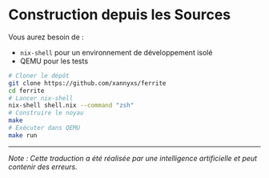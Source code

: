 # Construction depuis les Sources

Vous aurez besoin de :

- `nix-shell` pour un environnement de développement isolé
- QEMU pour les tests

```bash
# Cloner le dépôt
git clone https://github.com/xannyxs/ferrite
cd ferrite
# Lancer nix-shell
nix-shell shell.nix --command "zsh"
# Construire le noyau
make
# Exécuter dans QEMU
make run
```

---
_Note : Cette traduction a été réalisée par une intelligence artificielle et peut contenir des erreurs._
